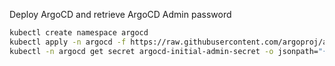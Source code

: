 Deploy ArgoCD and retrieve ArgoCD Admin password   
```bash  
kubectl create namespace argocd   
kubectl apply -n argocd -f https://raw.githubusercontent.com/argoproj/argo-cd/stable/manifests/install.yaml  
kubectl -n argocd get secret argocd-initial-admin-secret -o jsonpath="{.data.password}" | base64 -d   
```
